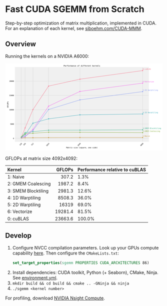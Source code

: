 # Fast CUDA SGEMM from Scratch

Step-by-step optimization of matrix multiplication, implemented in CUDA.
For an explanation of each kernel, see [siboehm.com/CUDA-MMM](https://siboehm.com/articles/22/CUDA-MMM).

## Overview

Running the kernels on a NVIDIA A6000:

![](benchmark_results.png)

GFLOPs at matrix size 4092x4092:
<!-- benchmark_results -->
| Kernel              |   GFLOPs | Performance relative to cuBLAS   |
|:--------------------|---------:|:---------------------------------|
| 1: Naive            |    307.2 | 1.3%                             |
| 2: GMEM Coalescing  |   1987.2 | 8.4%                             |
| 3: SMEM Blocktiling |   2981.3 | 12.6%                            |
| 4: 1D Warptiling    |   8508.3 | 36.0%                            |
| 5: 2D Warptiling    |  16319   | 69.0%                            |
| 6: Vectorize        |  19281.4 | 81.5%                            |
| 0: cuBLAS           |  23663.6 | 100.0%                           |
<!-- benchmark_results -->

## Develop

1. Configure NVCC compilation parameters. Look up your GPUs compute
   capability [here](https://developer.nvidia.com/cuda-gpus). Then configure the `CMakeLists.txt`:
    ```cmake
    set_target_properties(sgemm PROPERTIES CUDA_ARCHITECTURES 86)
    ```
1. Install dependencies: CUDA toolkit, Python (+ Seaborn), CMake, Ninja. See [environment.yml](environment.yml).
1. `mkdir build && cd build && cmake .. -GNinja && ninja`
1. `./sgemm <kernel number>`

For profiling, download [NVIDIA Nsight Compute](https://developer.nvidia.com/nsight-compute).